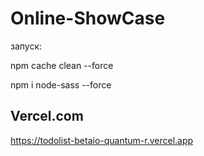 # Online-ShowCase

запуск:

npm cache clean --force

npm i node-sass --force


## Vercel.com
https://todolist-betaio-quantum-r.vercel.app
